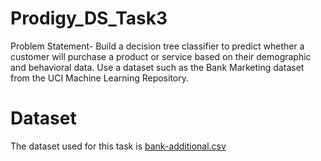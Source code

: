 # Prodigy_DS_Task3
Problem Statement- Build a decision tree classifier to predict whether a customer will purchase a product or service based on their demographic and behavioral data. Use a dataset such as the Bank Marketing dataset from the UCI Machine Learning Repository. 

# Dataset
The dataset used for this task is [bank-additional.csv](https://github.com/justinmadhri/Prodigy_DS_Task3/blob/425b8ca78392dbacd815911a956abb2e460dbb5d/bank-additional.csv)
